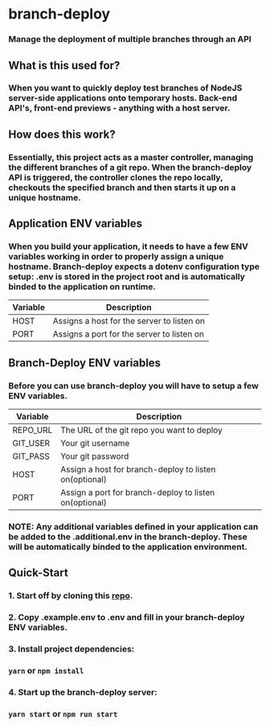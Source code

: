 # branch-deploy
### Manage the deployment of multiple branches through an API 

## What is this used for?
### When you want to quickly deploy test branches of NodeJS server-side applications onto temporary hosts. Back-end API's, front-end previews - anything with a host server. 

## How does this work?
### Essentially, this project acts as a master controller, managing the different branches of a git repo. When the branch-deploy API is triggered, the controller clones the repo locally, checkouts the specified branch and then starts it up on a unique hostname. 

## Application ENV variables 
### When you build your application, it needs to have a few ENV variables working in order to properly assign a unique hostname. Branch-deploy expects a dotenv configuration type setup: .env is stored in the project root and is automatically binded to the application on runtime.

| Variable | Description                                |
|----------|--------------------------------------------|
| HOST     | Assigns a host for the server to listen on |
| PORT     | Assigns a port for the server to listen on |

## Branch-Deploy ENV variables 
### Before you can use branch-deploy you will have to setup a few ENV variables. 

| Variable | Description                                            |
|----------|--------------------------------------------------------|
| REPO_URL | The URL of the git repo you want to deploy             |
| GIT_USER | Your git username                                      |
| GIT_PASS | Your git password                                      |
| HOST     | Assign a host for branch-deploy to listen on(optional) |
| PORT     | Assign a port for branch-deploy to listen on(optional) |

### NOTE: Any additional variables defined in your application can be added to the .additional.env in the branch-deploy. These will be automatically binded to the application environment. 

## Quick-Start
### 1. Start off by cloning this [repo](https://github.com/Squishy123/branch-deploy.git). 
### 2. Copy .example.env to .env and fill in your branch-deploy ENV variables.
### 3. Install project dependencies: 
### ` yarn ` or ` npm install `
### 4. Start up the branch-deploy server:
### `yarn start` or `npm run start`